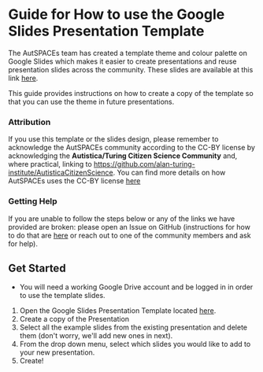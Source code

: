 # Guide for How to use the Google Slides Presentation Template 

The AutSPACEs team has created a template theme and colour palette on Google Slides which makes it easier to create presentations and reuse presentation slides across the community. These slides are available at this link [here](https://docs.google.com/presentation/d/1gf2IKr9W-BBR-lxI-Gf8P6c15zirIn8nAO0rAZNGX58/edit?usp=sharing).

This guide provides instructions on how to create a copy of the template so that you can use the theme in future presentations. 

### Attribution
If you use this template or the slides design, please remember to acknowledge the AutSPACEs community according to the CC-BY license by acknowledging the **Autistica/Turing Citizen Science Community** and, where practical, linking to https://github.com/alan-turing-institute/AutisticaCitizenScience. You can find more details on how AutSPACEs uses the CC-BY license [here](https://github.com/alan-turing-institute/AutisticaCitizenScience/blob/master/.github/LICENSE.md)

### Getting Help
If you are unable to follow the steps below or any of the links we have provided are broken: please open an Issue on GitHub (instructions for how to do that are [here]() or reach out to one of the community members and ask for help). 


## Get Started 
* You will need a working Google Drive account and be logged in in order to use the template slides. 

1. Open the Google Slides Presentation Template located [here](https://docs.google.com/presentation/d/1gf2IKr9W-BBR-lxI-Gf8P6c15zirIn8nAO0rAZNGX58/edit?usp=sharing).
2. Create a copy of the Presentation
3. Select all the example slides from the existing presentation and delete them (don't worry, we'll add new ones in next). 
4. From the drop down menu, select which slides you would like to add to your new presentation. 
5. Create! 
